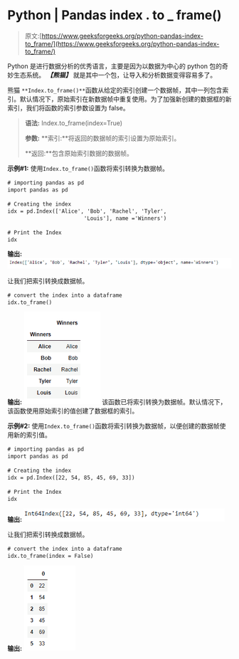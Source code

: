 # Python | Pandas index . to _ frame()

> 原文:[https://www.geeksforgeeks.org/python-pandas-index-to_frame/](https://www.geeksforgeeks.org/python-pandas-index-to_frame/)

Python 是进行数据分析的优秀语言，主要是因为以数据为中心的 python 包的奇妙生态系统。 ***【熊猫】*** 就是其中一个包，让导入和分析数据变得容易多了。

熊猫 `**Index.to_frame()**`函数从给定的索引创建一个数据帧，其中一列包含索引。默认情况下，原始索引在新数据帧中重复使用。为了加强新创建的数据框的新索引，我们将函数的索引参数设置为 false。

> **语法:** Index.to_frame(index=True)
> 
> **参数:**
> **索引:**将返回的数据帧的索引设置为原始索引。
> 
> **返回:**包含原始索引数据的数据帧。

**示例#1:** 使用`Index.to_frame()`函数将索引转换为数据帧。

```
# importing pandas as pd
import pandas as pd

# Creating the index
idx = pd.Index(['Alice', 'Bob', 'Rachel', 'Tyler',
                        'Louis'], name ='Winners')

# Print the Index
idx
```

**输出:**
![](img/44c95985bde3e86816a9da67db9ce7ca.png)

让我们把索引转换成数据帧。

```
# convert the index into a dataframe
idx.to_frame()
```

**输出:**
![](img/a5c6fc200cd87612623489004b993f2d.png)
该函数已将索引转换为数据帧。默认情况下，该函数使用原始索引的值创建了数据框的索引。

**示例#2:** 使用`Index.to_frame()`函数将索引转换为数据帧，以便创建的数据帧使用新的索引值。

```
# importing pandas as pd
import pandas as pd

# Creating the index
idx = pd.Index([22, 54, 85, 45, 69, 33])

# Print the Index
idx
```

**输出:**
![](img/34123229ac93539994d36669e3b67b87.png)

让我们把索引转换成数据帧。

```
# convert the index into a dataframe
idx.to_frame(index = False)
```

**输出:**
![](img/1790aea2b1e92bdf899f2308ef829357.png)